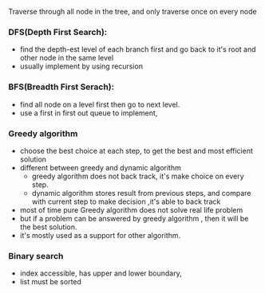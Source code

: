 Traverse through all node in the tree, and only traverse once on every node
### DFS(Depth First Search):
- find the depth-est level of each branch first and go back to it's root and other node in the same level
- usually implement by using recursion
### BFS(Breadth First Serach):
- find all node on a level first then go to next level.
- use a first in first out queue to implement,
	
### Greedy algorithm
- choose the best choice at each step, to get the best and most efficient solution
- different between greedy and dynamic algorithm
	- greedy algorithm does not back track, it's make choice on every step.
	- dynamic algorithm stores result from previous steps, and compare with current step to make decision ,it's able to back track
- most of time pure Greedy algorithm does not solve real life problem
- but if a problem can be answered by greedy algorithm , then it will be the best solution.
- it's mostly used as a support for other algorithm.

### Binary search 
- index accessible, has upper and lower boundary, 
- list must be sorted